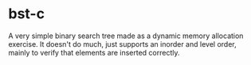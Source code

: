 # bst-c
A very simple binary search tree made as a dynamic memory allocation exercise.
It doesn't do much, just supports an inorder and level order, mainly to verify
that elements are inserted correctly.
